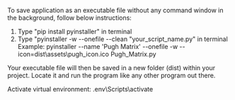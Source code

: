 To save application as an executable file without any command window in the background, follow below instructions:

1. Type "pip install pyinstaller" in terminal
2. Type "pyinstaller -w --onefile --clean "your_script_name.py" in terminal
Example: pyinstaller --name 'Pugh Matrix' --onefile -w --icon=dist\assets\pugh_icon.ico Pugh_Matrix.py

Your executable file will then be saved in a new folder (dist) within your project. Locate it and run the program like any other program out there.


Activate virtual environment:
.env\Scripts\activate
